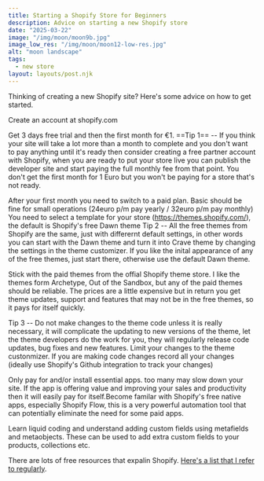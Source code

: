 ```yaml
---
title: Starting a Shopify Store for Beginners
description: Advice on starting a new Shopify store
date: "2025-03-22"
image: "/img/moon/moon9b.jpg"
image_low_res: "/img/moon/moon12-low-res.jpg"
alt: "moon landscape"
tags:
  - new store
layout: layouts/post.njk
---
```


Thinking of creating a new Shopify site? Here's some advice on how to get started.

Create an account at shopify.com

Get 3 days free trial and then the first month for €1.
==Tip 1== -- If you think your site will take a lot more than a month to complete and you don't want to pay anything until it's ready then consider creating a free partner account with Shopify, when you are ready to put your store live you can publish the developer site and start paying the full monthly fee from that point. You don't get the first month for 1 Euro but you won't be paying for a store that's not ready.

After your first month you need to switch to a paid plan. Basic should be fine for small operations (24euro p/m pay yearly / 32euro p/m pay monthly)  
You need to select a template for your store (https://themes.shopify.com/), the default is Shopify's free Dawn theme
Tip 2 -- All the free themes from Shopify are the same, just with differernt default settings, in other words you can start with the Dawn theme and turn it into Crave theme by changing the settings in the theme customizer. If you like the inital appearance of any of the free themes, just start there, otherwise use the default Dawn theme.

Stick with the paid themes from the offial Shopify theme store. I like the themes form Archetype, Out of the Sandbox, but any of the paid themes should be reliable. The prices are a little expensive but in return you get theme updates, support and features that may not be in the free themes, so it pays for itself quickly.

Tip 3 -- Do not make changes to the theme code unless it is really necessary, it will complicate the updating to new versions of the theme, let the theme developers do the work for you, they will regularly release code updates, bug fixes and new features. Limit your changes to the theme custonmizer.
If you are making code changes record all your changes (ideally use Shopify's Github integration to track your changes)

Only pay for and/or install essential apps. too many may slow down your site. If the app is offering value and improving your sales and productivity then it will easily pay for itself.Become familar with Shopify's free native apps, especially Shopify Flow, this is a very powerful automation tool that can potentially eliminate the need for some paid apps.

Learn liquid coding and understand adding custom fields using metafields and metaobjects. These can be used to add extra custom fields to your products, collections etc.

There are lots of free resources that expalin Shopify. [Here's a list that I refer to regularly](https://alanryan.dev/tips/resources/).
